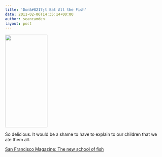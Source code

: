 ```yaml
---
title: 'Don&#8217;t Eat All the Fish'
date: 2011-02-06T14:35:14+00:00
author: seancamden
layout: post
---
```

[<img src="http://www.seancamden.com/wp-content/uploads/2011/02/fish-137x300.gif" alt="" title="fish" width="137" height="300" class="alignnone size-medium wp-image-330" srcset="http://seancamden.cosm/wp-content/uploads/2011/02/fish-137x300.gif 137w, http://seancamden.cosm/wp-content/uploads/2011/02/fish.gif 340w" sizes="(max-width: 137px) 100vw, 137px" />](http://www.seancamden.com/wp-content/uploads/2011/02/fish.gif)
  
So delicious. It would be a shame to have to explain to our children that we ate them all.

[San Francisco Magazine: The new school of fish](http://www.sanfranmag.com/story/the-new-school-of-fish)